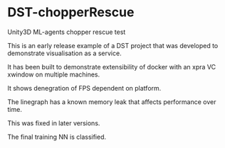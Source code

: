 # DST-chopperRescue
 Unity3D ML-agents chopper rescue test

This is an early release example of a DST project that was developed to demonstrate visualisation as a service.

It has been built to demonstrate extensibility of docker with an xpra VC xwindow on multiple machines.

It shows denegration of FPS dependent on platform.

The linegraph has a known memory leak that affects performance over time.

This was fixed in later versions.

The final training NN is classified.
